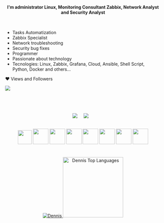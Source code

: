 

<p align="center"><b>  I'm administrator Linux, Monitoring Consultant Zabbix, Network Analyst and Security Analyst </b></p>

<p>
ㅤ
</p>


- Tasks Automatization
- Zabbix Specialist
- Network troubleshooting
- Security bug fixes
- Programmer
- Passionate about technology
- Tecnologies: Linux, Zabbix, Grafana, Cloud, Ansible, Shell Script, Python, Docker and others...

<p> ❤ Views and Followers</p>
<a href="https://github.com/Meghna-DAS/github-profile-views-counter">
    <img src="https://komarev.com/ghpvc/?username=Emerosn">
</a>

 
<h1></h1>
ㅤ
<br>
<p align='center'>
<img src="https://komarev.com/ghpvc/?username=Emerosn">&nbsp;&nbsp;&nbsp;&nbsp;
<img src="https://img.shields.io/github/followers/Emerosn?style=social">&nbsp;&nbsp;&nbsp;&nbsp;
<!-- <img src="https://visitor-badge.glitch.me/badge?page_id=chinmay29hub.visitor-badge"> -->
</p>
<br>

<div align="center">

<img width=45 height=45 src="https://user-images.githubusercontent.com/81188924/223879567-203812c5-ee0e-4c23-80fb-f0b442dd031d.png" />
<img width=50 height=50 src="https://cdn.jsdelivr.net/gh/devicons/devicon/icons/linux/linux-original.svg" />
<img width=50 height=50 src="https://user-images.githubusercontent.com/81188924/223880016-f3a38d10-a687-4da4-b554-96e2aca453d3.png" />
<img width=50 height=50 src="https://user-images.githubusercontent.com/81188924/223880155-962e4063-8109-41b9-bf0f-b3c8ebd028a7.png" />
<img width=50 height=50 src="https://upload.wikimedia.org/wikipedia/commons/thumb/3/3b/Grafana_icon.svg/351px-Grafana_icon.svg.png" />
<img width=50 height=50 src="https://cdn-icons-png.flaticon.com/512/919/919853.png" />
<img width=50 height=50 src="https://www.freeiconspng.com/thumbs/cloud-icon/cloud-icon-22.png" />
<img width=50 height=50 src="https://github.com/Emerosn/Emerosn/assets/81188924/70c533d3-45bc-4946-b7be-6f4633bb90e4" />


  
  

</div>

<h1></h1>
<p>
  
</p>

<p align=center>
    <a href="https://github.com/Emerosn">
        <img title="🔥 Get streak stats for your profile at git.io/streak-stats" alt="Dennis" src="https://github-readme-streak-stats.herokuapp.com/?user=Emerosn&theme=black-ice&hide_border=true&stroke=0000&background=060A0CD0"/>
        <a href="https://github.com/Emerosn"><img alt="Dennis Top Languages" height="195em" src="https://github-readme-stats.vercel.app/api/top-langs/?username=Emerosn&langs_count=10&count_private=true&layout=compact&theme=react&hide_border=true&bg_color=0D1117&hide=javascript" /></a>
    </a>
</p>
